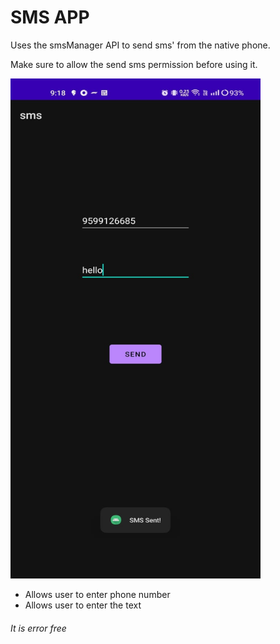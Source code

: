 # SMS APP
Uses the smsManager API to send sms' from the native phone.

Make sure to allow the send sms permission before using it.

<img src="/images/front.jpeg?raw=true" width="400" height="800">

* Allows user to enter phone number
* Allows user to enter the text

###### It is error free